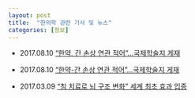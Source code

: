 ```yaml
---
layout: post
title:  "한의학 관련 기사 및 뉴스"
categories: [정보]
---
```



* 2017.08.10 [“한약, 간 손상 연관 적어”…국제학술지 게재](http://news.kbs.co.kr/news/view.do?ncd=3531036)

* 2017.08.10 [“한약-간 손상 연관 적어”…국제학술지 게재](http://news.kbs.co.kr/news/view.do?ncd=3530830)

* 2017.03.09 [“침 치료로 뇌 구조 변화” 세계 최초 효과 입증](http://news.kbs.co.kr/news/view.do?ncd=3442384)
